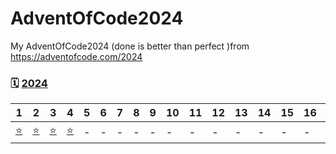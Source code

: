 # AdventOfCode2024
My AdventOfCode2024 (done is better than perfect )from https://adventofcode.com/2024



### 🗓️ [2024](https://adventofcode.com/2024)

| 1   | 2   | 3   | 4   | 5   | 6   | 7   | 8   | 9   | 10  | 11  | 12  | 13  | 14  | 15  | 16  | 17  | 18  | 19  | 20  | 21  | 22  | 23  | 24  | 25  |
|-----|-----|-----|-----|-----|-----|-----|-----|-----|-----|-----|-----|-----|-----|-----|-----|-----|-----|-----|-----|-----|-----|-----|-----|-----|
| [⭐](https://github.com/cnrlcu/AdventOfCode24/main/day1/day1.py) | [⭐](https://github.com/cnrlcu/AdventOfCode24/main/day1/day1.py) | [⭐](https://github.com/cnrlcu/AdventOfCode24/main/day1/day1.py) | [⭐](https://github.com/cnrlcu/AdventOfCode24/day4/2025day4.py)   | -   | -   | -   | -   | -   | -   | -   | -   | -   | -   | -   | -   | -   | -   | -   | -   | -   | -   | -   | -   | -   |
